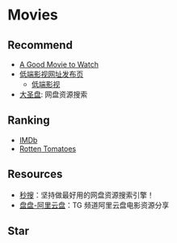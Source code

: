 # Movies

## Recommend

- [A Good Movie to Watch](https://agoodmovietowatch.com)
- [低端影视网址发布页](https://ddys.love/)
  - [低端影视](https://ddys.pro/)
- [大圣盘](https://dashengpan.com): 网盘资源搜索

## Ranking

- [IMDb](https://www.imdb.com/)
- [Rotten Tomatoes](https://www.rottentomatoes.com)

## Resources

- [秒搜](https://miaosou.fun)：坚持做最好用的网盘资源搜索引擎！
- [盘盘-阿里云盘](https://t.me/Q66Share)：TG 频道阿里云盘电影资源分享

## Star
